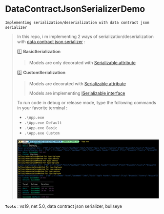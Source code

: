# DataContractJsonSerializerDemo
```
Implementing serialization/deserialization with data contract json serializer
```

> In this repo, i m implementing 2 ways of serialization/deserialization with [data contract json serializer](https://docs.microsoft.com/en-us/dotnet/api/system.runtime.serialization.json.datacontractjsonserializer) :
>
> :one: **BasicSerialization** 
>> Models are only decorated with [Serializable attribute](https://docs.microsoft.com/en-us/dotnet/api/system.serializableattribute)
>
> :two: **CustomSerialization**
>> Models are decorated with [Serializable attribute](https://docs.microsoft.com/en-us/dotnet/api/system.serializableattribute)
>>
>> Models are implementing [ISerializable interface](https://docs.microsoft.com/en-us/dotnet/api/system.runtime.serialization.iserializable)
>
> To run code in debug or release mode, type the following commands in your favorite terminal : 
> - `.\App.exe`
> - `.\App.exe Default`
> - `.\App.exe Basic`
> - `.\App.exe Custom`
>
>
> ![DataContractJsonSerializerDemoScreen](Screenshots/DataContractJsonSerializerDemoScreen.png)
>

**`Tools`** : vs19, net 5.0, data contract json serializer, bullseye
